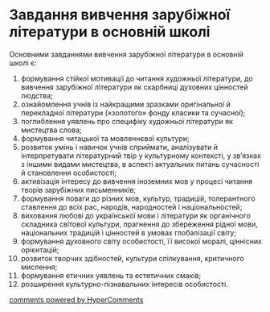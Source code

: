 <div id="hypercomments_widget" class="js-hypercomments-widget invisible"></div>

# Завдання вивчення зарубіжної літератури в основній школі

Основними завданнями вивчення зарубіжної літератури в основній школі є:
1.  формування стійкої мотивації до читання художньої літератури, до вивчення зарубіжної літератури як скарбниці духовних цінностей людства;
2.  ознайомлення учнів із найкращими зразками оригінальної й перекладної літератури («золотого» фонду класики та сучасної);
3.  поглиблення уявлень про специфіку художньої літератури як мистецтва слова;
4.  формування читацької та мовленнєвої культури;
5.  розвиток умінь і навичок учнів сприймати, аналізувати й інтерпретувати літературний твір у культурному контексті, у зв’язках з іншими видами мистецтва, в аспекті актуальних питань сучасності й становлення особистості;
6.  активізація інтересу до вивчення іноземних мов у процесі читання творів зарубіжних письменників;
7.  формування поваги до різних мов, культур, традицій, толерантного ставлення до всіх рас, народів, народностей і національностей;
8.  виховання любові до української мови і літератури як органічного складника світової культури, прагнення до збереження рідної мови, національних традицій і цінностей в умовах глобалізації світу;
9.  формування духовного світу особистості, її високої моралі, ціннісних орієнтацій;
10. розвиток творчих здібностей, культури спілкування, критичного мислення;
11. формування етичних уявлень та естетичних смаків;
12. розширення культурно-пізнавальних інтересів особистості.


<div class="js-hypercomments-container">
<a href="http://hypercomments.com" class="hc-link" title="comments widget">comments powered by HyperComments</a>
</div>